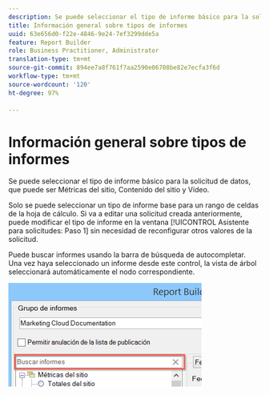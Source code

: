```yaml
---
description: Se puede seleccionar el tipo de informe básico para la solicitud de datos, que puede ser Métricas del sitio, Contenido del sitio y Vídeo.
title: Información general sobre tipos de informes
uuid: 63e656d0-f22e-4846-9e24-7ef3299dde5a
feature: Report Builder
role: Business Practitioner, Administrator
translation-type: tm+mt
source-git-commit: 894ee7a8f761f7aa2590e06708be82e7ecfa3f6d
workflow-type: tm+mt
source-wordcount: '120'
ht-degree: 97%

---
```



# Información general sobre tipos de informes

Se puede seleccionar el tipo de informe básico para la solicitud de datos, que puede ser Métricas del sitio, Contenido del sitio y Vídeo.

Solo se puede seleccionar un tipo de informe base para un rango de celdas de la hoja de cálculo. Si va a editar una solicitud creada anteriormente, puede modificar el tipo de informe en la ventana [!UICONTROL Asistente para solicitudes: Paso 1] sin necesidad de reconfigurar otros valores de la solicitud.

Puede buscar informes usando la barra de búsqueda de autocompletar. Una vez haya seleccionado un informe desde este control, la vista de árbol seleccionará automáticamente el nodo correspondiente.

![](assets/search_reports.png)

